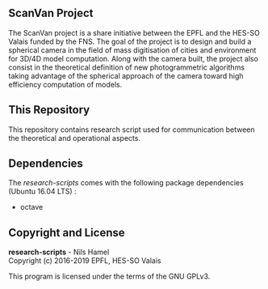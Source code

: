 ## ScanVan Project

The ScanVan project is a share initiative between the EPFL and the HES-SO Valais funded by the FNS. The goal of the project is to design and build a spherical camera in the field of mass digitisation of cities and environment for 3D/4D model computation. Along with the camera built, the project also consist in the theoretical definition of new photogrammetric algorithms taking advantage of the spherical approach of the camera toward high efficiency computation of models.

## This Repository

This repository contains research script used for communication between the theoretical and operational aspects.

## Dependencies

The _research-scripts_ comes with the following package dependencies (Ubuntu 16.04 LTS) :

* octave

## Copyright and License

**research-scripts** - Nils Hamel <br >
Copyright (c) 2016-2019 EPFL, HES-SO Valais

This program is licensed under the terms of the GNU GPLv3.

